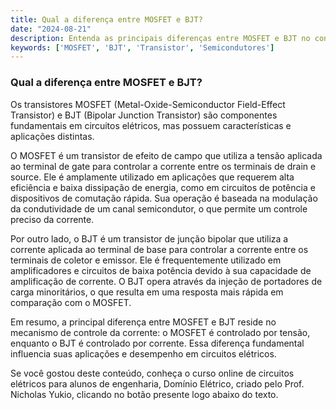 ```yaml
---
title: Qual a diferença entre MOSFET e BJT?
date: "2024-08-21"
description: Entenda as principais diferenças entre MOSFET e BJT no contexto de circuitos elétricos.
keywords: ['MOSFET', 'BJT', 'Transistor', 'Semicondutores']
---
```


### Qual a diferença entre MOSFET e BJT?

Os transistores MOSFET (Metal-Oxide-Semiconductor Field-Effect Transistor) e BJT (Bipolar Junction Transistor) são componentes fundamentais em circuitos elétricos, mas possuem características e aplicações distintas.

O MOSFET é um transistor de efeito de campo que utiliza a tensão aplicada ao terminal de gate para controlar a corrente entre os terminais de drain e source. Ele é amplamente utilizado em aplicações que requerem alta eficiência e baixa dissipação de energia, como em circuitos de potência e dispositivos de comutação rápida. Sua operação é baseada na modulação da condutividade de um canal semicondutor, o que permite um controle preciso da corrente.

Por outro lado, o BJT é um transistor de junção bipolar que utiliza a corrente aplicada ao terminal de base para controlar a corrente entre os terminais de coletor e emissor. Ele é frequentemente utilizado em amplificadores e circuitos de baixa potência devido à sua capacidade de amplificação de corrente. O BJT opera através da injeção de portadores de carga minoritários, o que resulta em uma resposta mais rápida em comparação com o MOSFET.

Em resumo, a principal diferença entre MOSFET e BJT reside no mecanismo de controle da corrente: o MOSFET é controlado por tensão, enquanto o BJT é controlado por corrente. Essa diferença fundamental influencia suas aplicações e desempenho em circuitos elétricos.

Se você gostou deste conteúdo, conheça o curso online de circuitos elétricos para alunos de engenharia, Domínio Elétrico, criado pelo Prof. Nicholas Yukio, clicando no botão presente logo abaixo do texto.
